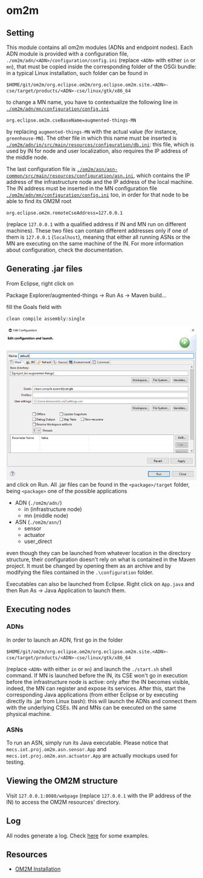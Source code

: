 # om2m

## Setting
This module contains all om2m modules (ADNs and endpoint nodes). Each ADN module is provided with a configuration file, ```./om2m/adn/<ADN>/configuration/config.ini``` (replace ```<ADN>``` with either ```in``` or ```mn```), that must be copied inside the corresponding folder of the OSGi bundle: in a typical Linux installation, such folder can be found in
```
$HOME/git/om2m/org.eclipse.om2m/org.eclipse.om2m.site.<ADN>-cse/target/products/<ADN>-cse/linux/gtk/x86_64
```
to change a MN name, you have to contextualize the following line in [```./om2m/adn/mn/configuration/config.ini```](https://github.com/openformatproj/augmented-things/blob/master/augmented-things/om2m/adn/mn/configuration/config.ini)
```
org.eclipse.om2m.cseBaseName=augmented-things-MN
```
by replacing ```augmented-things-MN``` with the actual value (for instance, ```greenhouse-MN```). The other file in which this name must be inserted is [```./om2m/adn/in/src/main/resources/configuration/db.ini```](https://github.com/openformatproj/augmented-things/blob/master/augmented-things/om2m/adn/in/src/main/resources/configuration/db.ini): this file, which is used by IN for node and user localization, also requires the IP address of the middle node.

The last configuration file is [```./om2m/asn/asn-common/src/main/resources/configuration/asn.ini```](https://github.com/openformatproj/augmented-things/blob/master/augmented-things/om2m/asn/asn-common/src/main/resources/configuration/asn.ini), which contains the IP address of the infrastructure node and the IP address of the local machine. The IN address must be inserted in the MN configuration file [```./om2m/adn/mn/configuration/config.ini```](https://github.com/openformatproj/augmented-things/blob/master/augmented-things/om2m/adn/mn/configuration/config.ini) too, in order for that node to be able to find its OM2M root
```
org.eclipse.om2m.remoteCseAddress=127.0.0.1
```
(replace ```127.0.0.1``` with a qualified address if IN and MN run on different machines). These two files can contain different addresses only if one of them is ```127.0.0.1``` (```localhost```), meaning that either all running ASNs or the MN are executing on the same machine of the IN. For more information about configuration, check the documentation.

## Generating .jar files
From Eclipse, right click on

Package Explorer/augmented-things -> Run As -> Maven build...

fill the Goals field with
```
clean compile assembly:single
```
![Eclipse options](images/Run.PNG "Eclipse options")
and click on Run. All .jar files can be found in the ```<package>/target``` folder, being ```<package>``` one of the possible applications

* ADN (```./om2m/adn/```)
   * in (infrastructure node)
   * mn (middle node)
* ASN (```./om2m/asn/```)
   * sensor
   * actuator
   * user_direct

even though they can be launched from whatever location in the directory structure, their configuration doesn't rely on what is contained in the Maven project. It must be changed by opening them as an archive and by modifying the files contained in the ```.\configuration``` folder.

Executables can also be launched from Eclipse. Right click on ```App.java``` and then Run As -> Java Application to launch them.

## Executing nodes

### ADNs
In order to launch an ADN, first go in the folder
```
$HOME/git/om2m/org.eclipse.om2m/org.eclipse.om2m.site.<ADN>-cse/target/products/<ADN>-cse/linux/gtk/x86_64
```
(replace ```<ADN>``` with either ```in``` or ```mn```) and launch the ```./start.sh``` shell command. If MN is launched before the IN, its CSE won't go in execution before the infrastructure node is active: only after the IN becomes visible, indeed, the MN can register and expose its services. After this, start the corresponding Java applications (from either Eclipse or by executing directly its .jar from Linux bash): this will launch the ADNs and connect them with the underlying CSEs. IN and MNs can be executed on the same physical machine.

### ASNs
To run an ASN, simply run its Java executable. Please notice that ```mecs.iot.proj.om2m.asn.sensor.App``` and ```mecs.iot.proj.om2m.asn.actuator.App``` are actually mockups used for testing.

## Viewing the OM2M structure
Visit ```127.0.0.1:8080/webpage``` (replace ```127.0.0.1``` with the IP address of the IN) to access the OM2M resources' directory.

## Log
All nodes generate a log. Check [here](https://github.com/openformatproj/augmented-things/tree/master/log) for some examples.

## Resources
* [OM2M Installation](https://people.unipi.it/giacomo_tanganelli/teaching/om2m/om2m-installation/)
